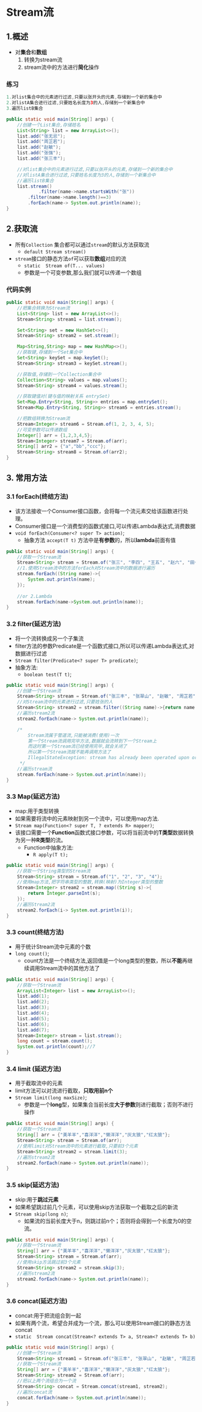 # Stream流

## 1.概述

* 对**集合**和**数组**
  1. 转换为stream流
  2. stream流中的方法进行**简化**操作

### 练习

```java
1.对list集合中的元素进行过滤,只要以张开头的元素,存储到一个新的集合中
2.对listA集合进行过滤,只要姓名长度为3的人,存储到一个新集合中
3.遍历listB集合

public static void main(String[] args) {
    //创建一个List集合,存储姓名
    List<String> list = new ArrayList<>();
    list.add("张无忌");
    list.add("周芷若");
    list.add("赵敏");
    list.add("张强");
    list.add("张三丰");

    //对list集合中的元素进行过滤,只要以张开头的元素,存储到一个新的集合中
    //对listA集合进行过滤,只要姓名长度为3的人,存储到一个新集合中
    //遍历listB集合
    list.stream()
            .filter(name->name.startsWith("张"))
        .filter(name->name.length()==3)
        .forEach(name-> System.out.println(name));
}
```

## 2.获取流

* 所有`Collection` 集合都可以通过`stream`的默认方法获取流
  * `default Stream stream​()`  
* `stream`接口的静态方法`of`可以获取**数组**对应的流
  * `static  Stream of​(T... values)` 
  * 参数是一个可变参数,那么我们就可以传递一个数组

### 代码实例

```java
public static void main(String[] args) {
    //把集合转换为Stream流
    List<String> list = new ArrayList<>();
    Stream<String> stream1 = list.stream();

    Set<String> set = new HashSet<>();
    Stream<String> stream2 = set.stream();

    Map<String,String> map = new HashMap<>();
    //获取键,存储到一个Set集合中
    Set<String> keySet = map.keySet();
    Stream<String> stream3 = keySet.stream();

    //获取值,存储到一个Collection集合中
    Collection<String> values = map.values();
    Stream<String> stream4 = values.stream();

    //获取键值对(键与值的映射关系 entrySet)
    Set<Map.Entry<String, String>> entries = map.entrySet();
    Stream<Map.Entry<String, String>> stream5 = entries.stream();

    //把数组转换为Stream流
    Stream<Integer> stream6 = Stream.of(1, 2, 3, 4, 5);
    //可变参数可以传递数组
    Integer[] arr = {1,2,3,4,5};
    Stream<Integer> stream7 = Stream.of(arr);
    String[] arr2 = {"a","bb","ccc"};
    Stream<String> stream8 = Stream.of(arr2);
}
```

## 3. 常用方法

### 3.1 forEach\(终结方法\)

* 该方法接收一个Consumer接口函数，会将每一个流元素交给该函数进行处理。
* Consumer接口是一个消费型的函数式接口,可以传递Lambda表达式,消费数据
* `void forEach(Consumer<? super T> action)`;
  * 抽象方法 `accept(T t)` 方法中是**有参数**的，所以**lambda**前面有值

```java
public static void main(String[] args) {
    //获取一个Stream流
    Stream<String> stream = Stream.of("张三", "李四", "王五", "赵六", "田七");
    //1.使用Stream流中的方法forEach对Stream流中的数据进行遍历
    stream.forEach((String name)->{
        System.out.println(name);
    });
    
    //or 2.Lambda
    stream.forEach(name->System.out.println(name));
}
```

### 3.2 filter\(延迟方法\)

* 将一个流转换成另一个子集流
* filter方法的参数Predicate是一个函数式接口,所以可以传递Lambda表达式,对数据进行过滤
* `Stream filter(Predicate<? super T> predicate)`;
* 抽象方法:
  * `boolean test(T t)`; 

```java
public static void main(String[] args) {
    //创建一个Stream流
    Stream<String> stream = Stream.of("张三丰", "张翠山", "赵敏", "周芷若", "张无忌");
    //对Stream流中的元素进行过滤,只要姓张的人
    Stream<String> stream2 = stream.filter((String name)->{return name.startsWith("张");});
    //遍历stream2流
    stream2.forEach(name-> System.out.println(name));

    /*
        Stream流属于管道流,只能被消费(使用)一次
        第一个Stream流调用完毕方法,数据就会流转到下一个Stream上
        而这时第一个Stream流已经使用完毕,就会关闭了
        所以第一个Stream流就不能再调用方法了
        IllegalStateException: stream has already been operated upon or closed
     */
    //遍历stream流
    stream.forEach(name-> System.out.println(name));
}
```

### 3.3 Map\(延迟方法\)

* map:用于类型转换
* 如果需要将流中的元素映射到另一个流中，可以使用map方法.
* `Stream map(Function<? super T, ? extends R> mapper)`;
* 该接口需要一个**Function**函数式接口参数，可以将当前流中的**T类型**数据转换为另一种**R类型**的流。
  * Function中抽象方法:
    * `R apply(T t);`  

```java
public static void main(String[] args) {
    //获取一个String类型的Stream流
    Stream<String> stream = Stream.of("1", "2", "3", "4");
    //使用map方法,把字符串类型的整数,转换(映射)为Integer类型的整数
    Stream<Integer> stream2 = stream.map((String s)->{
        return Integer.parseInt(s);
    });
    //遍历Stream2流
    stream2.forEach(i-> System.out.println(i));
}
```

### 3.3 count\(终结方法\)

* 用于统计Stream流中元素的个数
* `long count()`; 
  * count方法是一个终结方法,返回值是一个long类型的整数，所以**不能**再继续调用Stream流中的其他方法了

```java
public static void main(String[] args) {
    //获取一个Stream流
    ArrayList<Integer> list = new ArrayList<>();
    list.add(1);
    list.add(2);
    list.add(3);
    list.add(4);
    list.add(5);
    list.add(6);
    list.add(7);
    Stream<Integer> stream = list.stream();
    long count = stream.count();
    System.out.println(count);//7
}
```

### 3.4 limit \(延迟方法\)

* 用于截取流中的元素
* limit方法可以对流进行截取，**只取用前n个**
* `Stream limit(long maxSize)`; 
  * 参数是一个**long**型，如果集合当前长度**大于参数**则进行截取；否则不进行操作

```java
public static void main(String[] args) {
    //获取一个Stream流
    String[] arr = {"美羊羊","喜洋洋","懒洋洋","灰太狼","红太狼"};
    Stream<String> stream = Stream.of(arr);
    //使用limit对Stream流中的元素进行截取,只要前3个元素
    Stream<String> stream2 = stream.limit(3);
    //遍历stream2流
    stream2.forEach(name-> System.out.println(name));
}
```

### 3.5 skip\(延迟方法\)

* skip:用于**跳过元素**
* 如果希望跳过前几个元素，可以使用skip方法获取一个截取之后的新流
* `Stream skip(long n)`; 
  * 如果流的当前长度大于n，则跳过前n个；否则将会得到一个长度为0的空流。

```java
public static void main(String[] args) {
    //获取一个Stream流
    String[] arr = {"美羊羊","喜洋洋","懒洋洋","灰太狼","红太狼"};
    Stream<String> stream = Stream.of(arr);
    //使用skip方法跳过前3个元素
    Stream<String> stream2 = stream.skip(3);
    //遍历stream2流
    stream2.forEach(name-> System.out.println(name));
}
```

### 3.6 concat\(延迟方法\)

* concat:用于把流组合到一起
* 如果有两个流，希望合并成为一个流，那么可以使用Stream接口的静态方法concat
* `static  Stream concat(Stream<? extends T> a, Stream<? extends T> b)`  

```java
public static void main(String[] args) {
    //创建一个Stream流
    Stream<String> stream1 = Stream.of("张三丰", "张翠山", "赵敏", "周芷若", "张无忌");
    //获取一个Stream流
    String[] arr = {"美羊羊","喜洋洋","懒洋洋","灰太狼","红太狼"};
    Stream<String> stream2 = Stream.of(arr);
    //把以上两个流组合为一个流
    Stream<String> concat = Stream.concat(stream1, stream2);
    //遍历concat流
    concat.forEach(name-> System.out.println(name));
}
```



